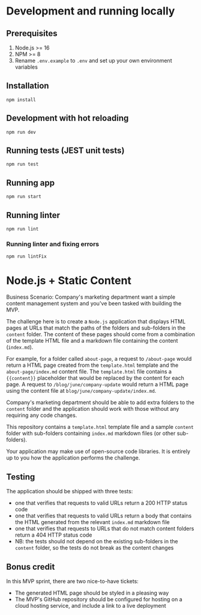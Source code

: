 # Development and running locally
## Prerequisites
1. Node.js >= 16
2. NPM >= 8
3. Rename `.env.example` to `.env` and set up your own environment variables

## Installation
```
npm install
```

## Development with hot reloading
```
npm run dev
```

## Running tests (JEST unit tests)
```
npm run test
```

## Running app
```
npm run start
```

## Running linter
```
npm run lint
```

### Running linter and fixing errors
```
npm run lintFix
```

# Node.js + Static Content

Business Scenario: Company's marketing department want a simple content management system and you've been tasked with building the MVP.

The challenge here is to create a `Node.js` application that displays HTML pages at URLs that match the paths of the folders and sub-folders in the `content` folder. The content of these pages should come from a combination of the template HTML file and a markdown file containing the content (`index.md`).

For example, for a folder called `about-page`, a request to `/about-page` would return a HTML page created from the `template.html` template and the `about-page/index.md` content file. The `template.html` file contains a `{{content}}` placeholder that would be replaced by the content for each page. A request to `/blog/june/company-update` would return a HTML page using the content file at `blog/june/company-update/index.md`.

Company's marketing department should be able to add extra folders to the `content` folder and the application should work with those without any requiring any code changes.

This repository contains a `template.html` template file and a sample `content` folder with sub-folders containing `index.md` markdown files (or other sub-folders).

Your application may make use of open-source code libraries. It is entirely up to you how the application performs the challenge.

## Testing

The application should be shipped with three tests:

* one that verifies that requests to valid URLs return a 200 HTTP status code
* one that verifies that requests to valid URLs return a body that contains the HTML generated from the relevant `index.md` markdown file
* one that verifies that requests to URLs that do not match content folders return a 404 HTTP status code
* NB: the tests should not depend on the existing sub-folders in the `content` folder, so the tests do not break as the content changes

## Bonus credit

In this MVP sprint, there are two nice-to-have tickets:

* The generated HTML page should be styled in a pleasing way
* The MVP's GitHub repository should be configured for hosting on a cloud hosting service, and include a link to a live deployment
